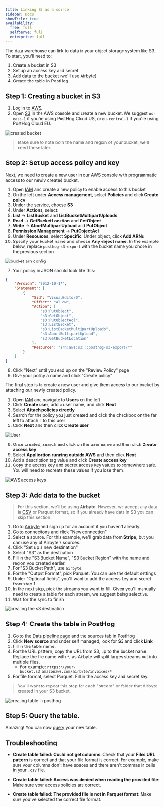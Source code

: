 ```yaml
---
title: Linking S3 as a source
sidebar: Docs
showTitle: true
availability:
  free: full
  selfServe: full
  enterprise: full
---
```


The data warehouse can link to data in your object storage system like S3. To start, you'll need to:

1. Create a bucket in S3
2. Set up an access key and secret
3. Add data to the bucket (we'll use Airbyte)
4. Create the table in PostHog

## Step 1: Creating a bucket in S3

1. Log in to [AWS](https://console.aws.amazon.com/).
2. Open [S3](https://s3.console.aws.amazon.com/) in the AWS console and create a new bucket. We suggest `us-east-1` if you're using PostHog Cloud US, or `eu-central-1` if you're using PostHog Cloud EU.

![created bucket](https://res.cloudinary.com/dmukukwp6/image/upload/v1710055416/posthog.com/contents/images/docs/apps/s3-export/bucket.png)

> Make sure to note both the name and region of your bucket, we'll need these later.

## Step 2: Set up access policy and key

Next, we need to create a new user in our AWS console with programmatic access to our newly created bucket.

1. Open [IAM](https://console.aws.amazon.com/iam/home) and create a new policy to enable access to this bucket
2. On the left under **Access management**, select **Policies** and click **Create policy**
3. Under the service, choose **S3**
4. Under **Actions**, select:
  1. **List** -> **ListBucket** and **ListBucketMultipartUploads**
  2. **Read** -> **GetBucketLocation** and **GetObject**
  2. **Write** -> **AbortMultipartUpload** and **PutObject**
  3. **Permission Management** -> **PutObjectAcl**
5. Under **Resources**, select **Specific**. Under object, click **Add ARNs**
6. Specify your bucket name and choose **Any object name**. In the example below, replace `posthog-s3-export` with the bucket name you chose in the previous section

![bucket arn config](https://res.cloudinary.com/dmukukwp6/image/upload/Clean_Shot_2024_07_15_at_15_19_29_2x_15416e8e84.png)

7. Your policy in JSON should look like this:

```json
{
	"Version": "2012-10-17",
	"Statement": [
		{
			"Sid": "VisualEditor0",
			"Effect": "Allow",
			"Action": [
				"s3:PutObject",
				"s3:GetObject",
				"s3:PutObjectAcl",
				"s3:ListBucket",
				"s3:ListBucketMultipartUploads",
				"s3:AbortMultipartUpload",
				"s3:GetBucketLocation"
			],
			"Resource": "arn:aws:s3:::posthog-s3-export/*"
		}
	]
}
```

8. Click "Next" until you end up on the "Review Policy" page
9. Give your policy a name and click "Create policy"

The final step is to create a new user and give them access to our bucket by attaching our newly created policy.

1. Open [IAM](https://console.aws.amazon.com/iam/home) and navigate to **Users** on the left
2. Click **Create user**, add a user name, and click **Next**
5. Select **Attach policies directly**
6. Search for the policy you just created and click the checkbox on the far left to attach it to this user
7. Click **Next** and then click **Create user**

![User](https://res.cloudinary.com/dmukukwp6/image/upload/Clean_Shot_2024_07_15_at_16_16_34_2x_9f0f99d7a4.png)

8. Once created, search and click on the user name and then click **Create access key**
9. Select **Application running outside AWS** and then click **Next**
10. Add a description tag value and click **Create access key**
11. Copy the access key and secret access key values to somewhere safe. You will need to recreate these values if you lose them.

![AWS access keys](https://res.cloudinary.com/dmukukwp6/image/upload/Clean_Shot_2024_07_15_at_16_17_45_2x_e7dcb9dd39.png)

## Step 3: Add data to the bucket

> For this section, we'll be using **Airbyte**. However, we accept any data in [CSV](/tutorials/csv-query) or Parquet format, so if you already have data in S3 you can skip this section.

1. Go to [Airbyte](https://airbyte.com) and sign up for an account if you haven't already.
2. Go to connections and click "New connection"
3. Select a source. For this example, we'll grab data from **Stripe**, but you can use any of Airbyte's sources.
4. Click "Set up a new destination"
5. Select "S3" as the destination
6. Fill in the "S3 Bucket Name", "S3 Bucket Region" with the name and region you created earlier.
7. For "S3 Bucket Path", use `airbyte`.
8. For the "Output Format", pick Parquet. You can use the default settings
9. Under "Optional fields", you'll want to add the access key and secret from step 1.
10. In the next step, pick the streams you want to fill. Given you'll manually need to create a table for each stream, we suggest being selective.
11. Wait for the sync to finish

![creating the s3 destination](https://res.cloudinary.com/dmukukwp6/image/upload/v1710055416/posthog.com/contents/images/features/data-warehouse/airbyte-destination.png)

## Step 4: Create the table in PostHog

1. Go to the [Data pipeline page](https://us.posthog.com/pipeline/sources) and the sources tab in PostHog
2. Click **New source** and under self managed, look for **S3** and click **Link**
3. Fill in the table name.
4. For the URL pattern, copy the URL from S3, up to the bucket name. Replace the file name with `*`, as Airbyte will split larges streams out into multiple files.
    - For example: `https://your-bucket.s3.amazonaws.com/airbyte/invoices/*`
5. For file format, select Parquet. Fill in the access key and secret key.

> You'll want to repeat this step for each "stream" or folder that Airbyte created in your S3 bucket.

![creating table in posthog](https://res.cloudinary.com/dmukukwp6/image/upload/v1710055416/posthog.com/contents/images/features/data-warehouse/create-table.png)

## Step 5: Query the table.

Amazing! You can now [query](/docs/data-warehouse/query) your new table.

## Troubleshooting

- **Create table failed: Could not get columns**: Check that your **Files URL pattern** is correct and that your file format is correct. For example, make sure your columns don't have spaces and there aren't commas in cells in your `.csv` file.

- **Create table failed: Access was denied when reading the provided file**: Make sure your access policies are correct.

- **Create table failed: The provided file is not in Parquet format**: Make sure you've selected the correct file format.